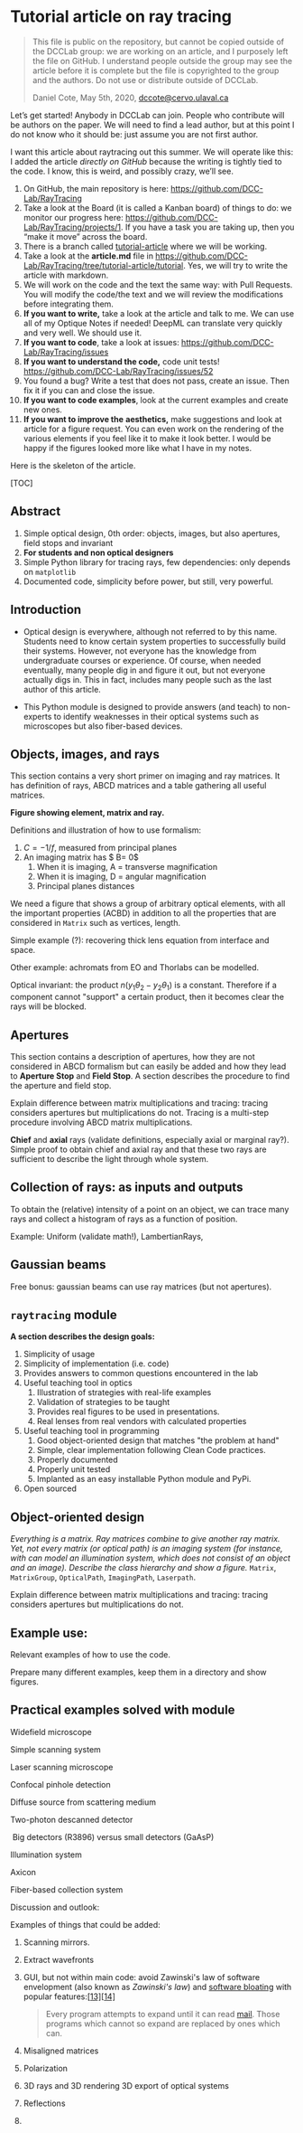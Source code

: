 # Tutorial article on ray tracing

>  This file is public on the repository, but cannot be copied outside of the DCCLab group: we are working on an article, and I purposely left the file on GitHub.  I understand people outside the group may see the article before it is complete but the file is copyrighted to the group and the authors. Do not use or distribute outside of DCCLab.
>
> Daniel Cote, May 5th, 2020, dccote@cervo.ulaval.ca

Let’s get started! Anybody in DCCLab can join.  People who contribute will be authors on the paper. We will need to find a lead author, but at this point I do not know who it should be: just assume you are not first author.

I want this article about raytracing out this summer. We will operate like this: I added the article *directly on GitHub* because the writing is tightly tied to the code. I know, this is weird, and possibly crazy, we’ll see.

1. On GitHub, the main repository is here: https://github.com/DCC-Lab/RayTracing
2. Take a look at the Board (it is called a Kanban board) of things to do: we monitor our progress here: https://github.com/DCC-Lab/RayTracing/projects/1. If you have a task you are taking up, then you “make it move” across the board.
3. There is a branch called [tutorial-article](about:blank) where we will be working.
4. Take a look at the **article.md** file in https://github.com/DCC-Lab/RayTracing/tree/tutorial-article/tutorial. Yes, we will try to write the article with markdown.
5. We will work on the code and the text the same way: with Pull Requests.  You will modify the code/the text and we will review the modifications before integrating them.
6. **If you want to write,** take a look at the article and talk to me. We can use all of my Optique Notes if needed! DeepML can translate very quickly and very well. We should use it.
7. **If you want to code**, take a look at issues: https://github.com/DCC-Lab/RayTracing/issues
8. **If you want to understand the code,** code unit tests! https://github.com/DCC-Lab/RayTracing/issues/52
9. You found a bug? Write a test that does not pass, create an issue. Then fix it if you can and close the issue.
10. **If you want to code examples**, look at the current examples and create new ones.
11. **If you want to improve the** **aesthetics,** make suggestions and look at article for a figure request. You can even work on the rendering of the various elements if you feel like it to make it look better. I would be happy if the figures looked more like what I have in my notes.

Here is the skeleton of the article.

[TOC]

## Abstract

1. Simple optical design, 0th order: objects, images, but also apertures, field stops and invariant
2. **For students and non optical designers**
3. Simple Python library for tracing rays, few dependencies: only depends on `matplotlib`
4. Documented code, simplicity before power, but still, very powerful.

## Introduction

- Optical design is everywhere, although not referred to by this name. Students need to know certain system properties to successfully build their systems. However, not everyone has the knowledge from undergraduate courses or experience. Of course, when needed eventually, many people dig in and figure it out, but not everyone actually digs in. This in fact, includes many people such as the last author of this article.

- This Python module is designed to provide answers (and teach) to non-experts to identify weaknesses in their optical systems such as microscopes but also fiber-based devices. 

## Objects, images, and rays

This section contains a very short primer on imaging and ray matrices. It has definition of rays, ABCD matrices and a table gathering all useful matrices.

**Figure showing element, matrix and ray.**

Definitions and illustration of how to use formalism:

1. $C = -1/f$, measured from principal planes
2. An imaging matrix has $ B= 0$
   1. When it is imaging, A = transverse magnification
   2. When it is imaging, D = angular magnification
   3. Principal planes distances

We need a figure that shows a group of arbitrary optical elements, with all the important properties (ACBD) in addition to all the properties that are considered in `Matrix` such as vertices, length.

Simple example (?): recovering thick lens equation from interface and space.

Other example: achromats from EO and Thorlabs can be modelled.

Optical invariant: the product $n ( y_1 \theta_2 - y_2 \theta_1)$ is a constant.  Therefore if a component cannot "support" a certain product, then it becomes clear the rays will be blocked.

## Apertures

This section contains a description of apertures, how they are not considered in ABCD formalism but can easily be added and how they lead to **Aperture Stop** and **Field Stop**. A section describes the procedure to find the aperture and field stop.

Explain difference between matrix multiplications and tracing: tracing considers apertures but multiplications do not.  Tracing is a multi-step procedure involving ABCD matrix multiplications.

**Chief** and **axial** rays (validate definitions, especially axial or marginal ray?). Simple proof to obtain chief and axial ray and that these two rays are sufficient to describe the light through whole system.

## Collection of rays: as inputs and outputs

To obtain the (relative) intensity of a point on an object, we can trace many rays and collect a histogram of rays as a function of position.

Example: Uniform (validate math!), LambertianRays, 

## Gaussian beams

Free bonus: gaussian beams can use ray matrices (but not apertures).

## `raytracing` module

**A section describes the design goals:** 

1. Simplicity of usage
2. Simplicity of implementation (i.e. code)
3. Provides answers to common questions encountered in the lab
4. Useful teaching tool in optics
   1. Illustration of strategies with real-life examples
   2. Validation of strategies to be taught
   3. Provides real figures to be used in presentations.
   4. Real lenses from real vendors with calculated properties
5. Useful teaching tool in programming
   1. Good object-oriented design that matches "the problem at hand"
   2. Simple, clear implementation following Clean Code practices.
   3. Properly documented
   4. Properly unit tested
   5. Implanted as an easy installable Python module and PyPi.
6. Open sourced



## Object-oriented design

*Everything is a matrix.  Ray matrices combine to give another ray matrix. Yet, not every matrix (or optical path) is an imaging system (for instance, with can model an illumination system, which does not consist of an object and an image). Describe the class hierarchy and show a figure.* `Matrix`, `MatrixGroup`, `OpticalPath`, `ImagingPath`, `Laserpath`.

Explain difference between matrix multiplications and tracing: tracing considers apertures but multiplications do not.



## Example use:

Relevant examples of how to use the code.

Prepare many different examples, keep them in a directory and show figures.



## Practical examples solved with module

Widefield microscope

Simple scanning system

Laser scanning microscope

Confocal pinhole detection

Diffuse source from scattering medium

Two-photon descanned detector

​	Big detectors (R3896) versus small detectors (GaAsP)

Illumination system

Axicon

Fiber-based collection system







Discussion and outlook:

Examples of things that could be added:

1. Scanning mirrors.

2. Extract wavefronts 

3. GUI, but not within main code: avoid Zawinski's law of software envelopment (also known as *Zawinski's law*) and [software bloating](https://en.wikipedia.org/wiki/Software_bloat) with popular features:[[13\]](https://en.wikipedia.org/wiki/Jamie_Zawinski#cite_note-aoup-13)[[14\]](https://en.wikipedia.org/wiki/Jamie_Zawinski#cite_note-jf-14)

   > Every program attempts to expand until it can read [mail](https://en.wikipedia.org/wiki/E-mail). Those programs which cannot so expand are replaced by ones which can.

4. Misaligned matrices

5. Polarization

6. 3D rays and 3D rendering 3D export of optical systems

7. Reflections

8. 

